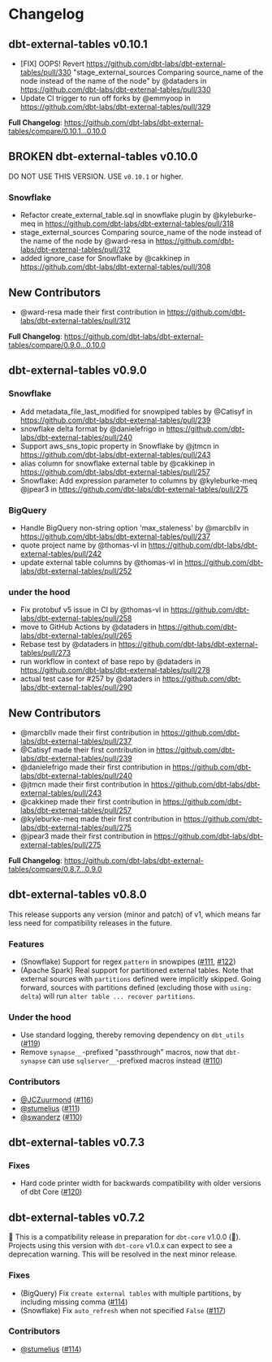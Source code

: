 # Changelog

## dbt-external-tables v0.10.1

* [FIX] OOPS! Revert https://github.com/dbt-labs/dbt-external-tables/pull/330 "stage_external_sources Comparing source_name of the node instead of the name of the node" by @dataders in https://github.com/dbt-labs/dbt-external-tables/pull/330
* Update CI trigger to run off forks by @emmyoop in https://github.com/dbt-labs/dbt-external-tables/pull/329


**Full Changelog**: https://github.com/dbt-labs/dbt-external-tables/compare/0.10.1...0.10.0

## BROKEN dbt-external-tables v0.10.0

DO NOT USE THIS VERSION. USE `v0.10.1` or higher.

### Snowflake
* Refactor create_external_table.sql in snowflake plugin by @kyleburke-meq in https://github.com/dbt-labs/dbt-external-tables/pull/318
* stage_external_sources Comparing source_name of the node instead of the name of the node by @ward-resa in https://github.com/dbt-labs/dbt-external-tables/pull/312
* added ignore_case for Snowflake by @cakkinep in https://github.com/dbt-labs/dbt-external-tables/pull/308

## New Contributors
* @ward-resa made their first contribution in https://github.com/dbt-labs/dbt-external-tables/pull/312

**Full Changelog**: https://github.com/dbt-labs/dbt-external-tables/compare/0.9.0...0.10.0

## dbt-external-tables v0.9.0

### Snowflake
* Add metadata_file_last_modified for snowpiped tables by @Catisyf in https://github.com/dbt-labs/dbt-external-tables/pull/239
* snowflake delta format by @danielefrigo in https://github.com/dbt-labs/dbt-external-tables/pull/240
* Support aws_sns_topic property in Snowflake by @jtmcn in https://github.com/dbt-labs/dbt-external-tables/pull/243
* alias column for snowflake external table by @cakkinep in https://github.com/dbt-labs/dbt-external-tables/pull/257
* Snowflake: Add expression parameter to columns by @kyleburke-meq @jpear3 in https://github.com/dbt-labs/dbt-external-tables/pull/275

### BigQuery
* Handle BigQuery non-string option 'max_staleness' by @marcbllv in https://github.com/dbt-labs/dbt-external-tables/pull/237
* quote project name by @thomas-vl in https://github.com/dbt-labs/dbt-external-tables/pull/242
* update external table columns by @thomas-vl in https://github.com/dbt-labs/dbt-external-tables/pull/252

### under the hood
* Fix protobuf v5 issue in CI by @thomas-vl in https://github.com/dbt-labs/dbt-external-tables/pull/258
* move to GitHub Actions by @dataders in https://github.com/dbt-labs/dbt-external-tables/pull/265
* Rebase test by @dataders in https://github.com/dbt-labs/dbt-external-tables/pull/273
* run workflow in context of base repo by @dataders in https://github.com/dbt-labs/dbt-external-tables/pull/278
* actual test case for #257 by @dataders in https://github.com/dbt-labs/dbt-external-tables/pull/290

## New Contributors
* @marcbllv made their first contribution in https://github.com/dbt-labs/dbt-external-tables/pull/237
* @Catisyf made their first contribution in https://github.com/dbt-labs/dbt-external-tables/pull/239
* @danielefrigo made their first contribution in https://github.com/dbt-labs/dbt-external-tables/pull/240
* @jtmcn made their first contribution in https://github.com/dbt-labs/dbt-external-tables/pull/243
* @cakkinep made their first contribution in https://github.com/dbt-labs/dbt-external-tables/pull/257
* @kyleburke-meq made their first contribution in https://github.com/dbt-labs/dbt-external-tables/pull/275
* @jpear3 made their first contribution in https://github.com/dbt-labs/dbt-external-tables/pull/275

**Full Changelog**: https://github.com/dbt-labs/dbt-external-tables/compare/0.8.7...0.9.0

## dbt-external-tables v0.8.0

This release supports any version (minor and patch) of v1, which means far less need for compatibility releases in the future.

### Features
- (Snowflake) Support for regex `pattern` in snowpipes ([#111](https://github.com/dbt-labs/dbt-external-tables/pull/111), [#122](https://github.com/dbt-labs/dbt-external-tables/pull/122))
- (Apache Spark) Real support for partitioned external tables. Note that external sources with `partitions` defined were implicitly skipped. Going forward, sources with partitions defined (excluding those with `using: delta`) will run `alter table ... recover partitions`.

### Under the hood
- Use standard logging, thereby removing dependency on `dbt_utils` ([#119](https://github.com/dbt-labs/dbt-external-tables/pull/119))
- Remove `synapse__`-prefixed "passthrough" macros, now that `dbt-synapse` can use `sqlserver__`-prefixed macros instead ([#110](https://github.com/dbt-labs/dbt-external-tables/pull/110))

### Contributors
- [@JCZuurmond](https://github.com/JCZuurmond) ([#116](https://github.com/dbt-labs/dbt-external-tables/pull/116))
- [@stumelius](https://github.com/stumelius) ([#111](https://github.com/dbt-labs/dbt-external-tables/pull/111))
- [@swanderz](https://github.com/swanderz) ([#110](https://github.com/dbt-labs/dbt-external-tables/pull/110))

## dbt-external-tables v0.7.3

### Fixes
- Hard code printer width for backwards compatibility with older versions of dbt Core ([#120](https://github.com/dbt-labs/dbt-external-tables/pull/120))

## dbt-external-tables v0.7.2
🚨 This is a compatibility release in preparation for `dbt-core` v1.0.0 (🎉). Projects using this version with `dbt-core` v1.0.x can expect to see a deprecation warning. This will be resolved in the next minor release.

### Fixes
- (BigQuery) Fix `create external tables` with multiple partitions, by including missing comma ([#114](https://github.com/dbt-labs/dbt-external-tables/pull/114))
- (Snowflake) Fix `auto_refresh` when not specified `False` ([#117](https://github.com/dbt-labs/dbt-external-tables/pull/117))

### Contributors
- [@stumelius](https://github.com/stumelius) ([#114](https://github.com/dbt-labs/dbt-external-tables/pull/114))
